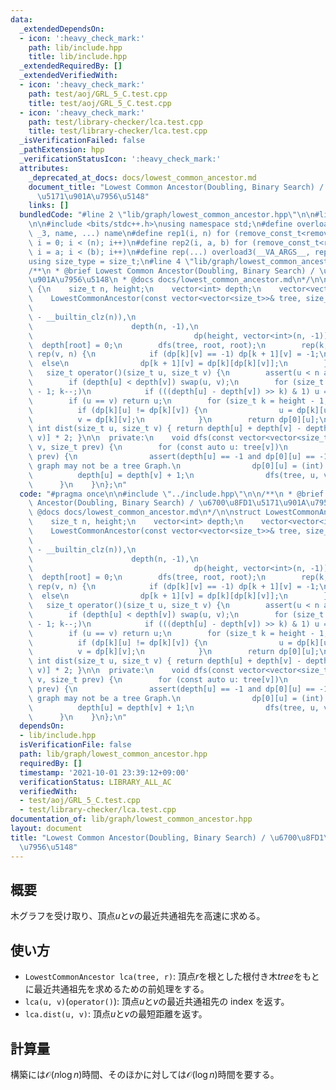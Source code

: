 ```yaml
---
data:
  _extendedDependsOn:
  - icon: ':heavy_check_mark:'
    path: lib/include.hpp
    title: lib/include.hpp
  _extendedRequiredBy: []
  _extendedVerifiedWith:
  - icon: ':heavy_check_mark:'
    path: test/aoj/GRL_5_C.test.cpp
    title: test/aoj/GRL_5_C.test.cpp
  - icon: ':heavy_check_mark:'
    path: test/library-checker/lca.test.cpp
    title: test/library-checker/lca.test.cpp
  _isVerificationFailed: false
  _pathExtension: hpp
  _verificationStatusIcon: ':heavy_check_mark:'
  attributes:
    _deprecated_at_docs: docs/lowest_common_ancestor.md
    document_title: "Lowest Common Ancestor(Doubling, Binary Search) / \u6700\u8FD1\
      \u5171\u901A\u7956\u5148"
    links: []
  bundledCode: "#line 2 \"lib/graph/lowest_common_ancestor.hpp\"\n\n#line 2 \"lib/include.hpp\"\
    \n\n#include <bits/stdc++.h>\nusing namespace std;\n#define overload3(_NULL, _2,\
    \ _3, name, ...) name\n#define rep1(i, n) for (remove_const_t<remove_reference_t<decltype(n)>>\
    \ i = 0; i < (n); i++)\n#define rep2(i, a, b) for (remove_const_t<remove_reference_t<decltype(b)>>\
    \ i = a; i < (b); i++)\n#define rep(...) overload3(__VA_ARGS__, rep2, rep1)(__VA_ARGS__)\n\
    using size_type = size_t;\n#line 4 \"lib/graph/lowest_common_ancestor.hpp\"\n\n\
    /**\n * @brief Lowest Common Ancestor(Doubling, Binary Search) / \u6700\u8FD1\u5171\
    \u901A\u7956\u5148\n * @docs docs/lowest_common_ancestor.md\n*/\n\nstruct LowestCommonAncestor\
    \ {\n    size_t n, height;\n    vector<int> depth;\n    vector<vector<int>> dp;\n\
    \    LowestCommonAncestor(const vector<vector<size_t>>& tree, size_t root): n(size(tree)),\n\
    \                                                                           height(32\
    \ - __builtin_clz(n)),\n                                                     \
    \                      depth(n, -1),\n                                       \
    \                                    dp(height, vector<int>(n, -1)) {\n      \
    \  depth[root] = 0;\n        dfs(tree, root, root);\n        rep(k, height - 1)\
    \ rep(v, n) {\n            if (dp[k][v] == -1) dp[k + 1][v] = -1;\n          \
    \  else\n                dp[k + 1][v] = dp[k][dp[k][v]];\n        }\n    }\n \
    \   size_t operator()(size_t u, size_t v) {\n        assert(u < n and v < n);\n\
    \        if (depth[u] < depth[v]) swap(u, v);\n        for (size_t k = height\
    \ - 1; k--;)\n            if (((depth[u] - depth[v]) >> k) & 1) u = dp[k][u];\n\
    \        if (u == v) return u;\n        for (size_t k = height - 1; k--;)\n  \
    \          if (dp[k][u] != dp[k][v]) {\n                u = dp[k][u];\n      \
    \          v = dp[k][v];\n            }\n        return dp[0][u];\n    }\n   \
    \ int dist(size_t u, size_t v) { return depth[u] + depth[v] - depth[(*this)(u,\
    \ v)] * 2; }\n\n  private:\n    void dfs(const vector<vector<size_t>>& tree, size_t\
    \ v, size_t prev) {\n        for (const auto u: tree[v])\n            if (u !=\
    \ prev) {\n                assert(depth[u] == -1 and dp[0][u] == -1);  // The\
    \ graph may not be a tree Graph.\n                dp[0][u] = (int) v;\n      \
    \          depth[u] = depth[v] + 1;\n                dfs(tree, u, v);\n      \
    \      }\n    }\n};\n"
  code: "#pragma once\n\n#include \"../include.hpp\"\n\n/**\n * @brief Lowest Common\
    \ Ancestor(Doubling, Binary Search) / \u6700\u8FD1\u5171\u901A\u7956\u5148\n *\
    \ @docs docs/lowest_common_ancestor.md\n*/\n\nstruct LowestCommonAncestor {\n\
    \    size_t n, height;\n    vector<int> depth;\n    vector<vector<int>> dp;\n\
    \    LowestCommonAncestor(const vector<vector<size_t>>& tree, size_t root): n(size(tree)),\n\
    \                                                                           height(32\
    \ - __builtin_clz(n)),\n                                                     \
    \                      depth(n, -1),\n                                       \
    \                                    dp(height, vector<int>(n, -1)) {\n      \
    \  depth[root] = 0;\n        dfs(tree, root, root);\n        rep(k, height - 1)\
    \ rep(v, n) {\n            if (dp[k][v] == -1) dp[k + 1][v] = -1;\n          \
    \  else\n                dp[k + 1][v] = dp[k][dp[k][v]];\n        }\n    }\n \
    \   size_t operator()(size_t u, size_t v) {\n        assert(u < n and v < n);\n\
    \        if (depth[u] < depth[v]) swap(u, v);\n        for (size_t k = height\
    \ - 1; k--;)\n            if (((depth[u] - depth[v]) >> k) & 1) u = dp[k][u];\n\
    \        if (u == v) return u;\n        for (size_t k = height - 1; k--;)\n  \
    \          if (dp[k][u] != dp[k][v]) {\n                u = dp[k][u];\n      \
    \          v = dp[k][v];\n            }\n        return dp[0][u];\n    }\n   \
    \ int dist(size_t u, size_t v) { return depth[u] + depth[v] - depth[(*this)(u,\
    \ v)] * 2; }\n\n  private:\n    void dfs(const vector<vector<size_t>>& tree, size_t\
    \ v, size_t prev) {\n        for (const auto u: tree[v])\n            if (u !=\
    \ prev) {\n                assert(depth[u] == -1 and dp[0][u] == -1);  // The\
    \ graph may not be a tree Graph.\n                dp[0][u] = (int) v;\n      \
    \          depth[u] = depth[v] + 1;\n                dfs(tree, u, v);\n      \
    \      }\n    }\n};\n"
  dependsOn:
  - lib/include.hpp
  isVerificationFile: false
  path: lib/graph/lowest_common_ancestor.hpp
  requiredBy: []
  timestamp: '2021-10-01 23:39:12+09:00'
  verificationStatus: LIBRARY_ALL_AC
  verifiedWith:
  - test/aoj/GRL_5_C.test.cpp
  - test/library-checker/lca.test.cpp
documentation_of: lib/graph/lowest_common_ancestor.hpp
layout: document
title: "Lowest Common Ancestor(Doubling, Binary Search) / \u6700\u8FD1\u5171\u901A\
  \u7956\u5148"
---
```


## 概要

木グラフを受け取り、頂点$u$と$v$の最近共通祖先を高速に求める。

## 使い方

- `LowestCommonAncestor lca(tree, r)`: 頂点$r$を根とした根付き木$tree$をもとに最近共通祖先を求めるための前処理をする。
- `lca(u, v)`(`operator()`): 頂点$u$と$v$の最近共通祖先の index を返す。
- `lca.dist(u, v)`: 頂点$u$と$v$の最短距離を返す。

## 計算量

構築には$\mathcal{O}(n\log n)$時間、そのほかに対しては$\mathcal{O}(\log n)$時間を要する。
